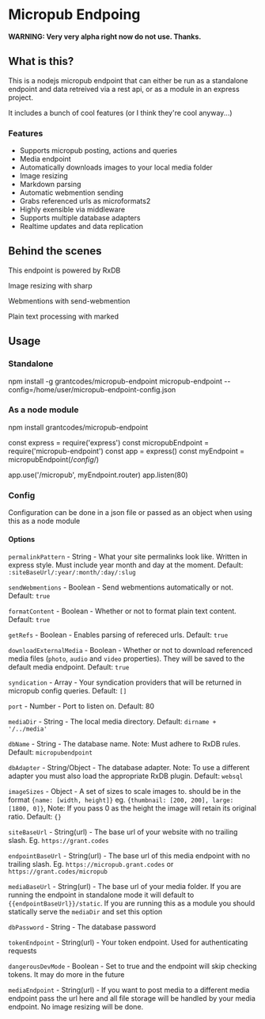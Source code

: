 # Micropub Endpoing

**WARNING: Very very alpha right now do not use. Thanks.**

## What is this?

This is a nodejs micropub endpoint that can either be run as a standalone endpoint and data retreived via a rest api, or as a module in an express project.

It includes a bunch of cool features (or I think they're cool anyway...)

### Features

- Supports micropub posting, actions and queries
- Media endpoint
- Automatically downloads images to your local media folder
- Image resizing
- Markdown parsing
- Automatic webmention sending
- Grabs referenced urls as microformats2
- Highly exensible via middleware
- Supports multiple database adapters
- Realtime updates and data replication

## Behind the scenes

This endpoint is powered by RxDB

Image resizing with sharp

Webmentions with send-webmention

Plain text processing with marked

## Usage

### Standalone

npm install -g grantcodes/micropub-endpoint
micropub-endpoint --config=/home/user/micropub-endpoint-config.json

### As a node module

npm install grantcodes/micropub-endpoint

const express = require('express')
const micropubEndpoint = require('micropub-endpoint')
const app = express()
const myEndpoint = micropubEndpoint(/_config_/)

app.use('/micropub', myEndpoint.router)
app.listen(80)

### Config

Configuration can be done in a json file or passed as an object when using this as a node module

#### Options

`permalinkPattern` - String - What your site permalinks look like. Written in express style. Must include year month and day at the moment. Default: `:siteBaseUrl/:year/:month/:day/:slug`

`sendWebmentions` - Boolean - Send webmentions automatically or not. Default: `true`

`formatContent` - Boolean - Whether or not to format plain text content. Default: `true`

`getRefs` - Boolean - Enables parsing of refereced urls. Default: `true`

`downloadExternalMedia` - Boolean - Whether or not to download referenced media files (`photo`, `audio` and `video` properties). They will be saved to the default media endpoint. Default: `true`

`syndication` - Array - Your syndication providers that will be returned in micropub config queries. Default: `[]`

`port` - Number - Port to listen on. Default: 80

`mediaDir` - String - The local media directory. Default: `dirname + '/../media'`

`dbName` - String - The database name. Note: Must adhere to RxDB rules. Default: `micropubendpoint`

`dbAdapter` - String/Object - The database adapter. Note: To use a different adapter you must also load the appropriate RxDB plugin. Default: `websql`

`imageSizes` - Object - A set of sizes to scale images to. should be in the format `{name: [width, height]}` eg. `{thumbnail: [200, 200], large: [1800, 0]}`, Note: If you pass 0 as the height the image will retain its original ratio. Default: `{}`

`siteBaseUrl` - String(url) - The base url of your website with no trailing slash. Eg. `https://grant.codes`

`endpointBaseUrl` - String(url) - The base url of this media endpoint with no trailing slash. Eg. `https://micropub.grant.codes` or `https://grant.codes/micropub`

`mediaBaseUrl` - String(url) - The base url of your media folder. If you are running the endpoint in standalone mode it will default to `{{endpointBaseUrl}}/static`. If you are running this as a module you should statically serve the `mediaDir` and set this option

`dbPassword` - String - The database password

`tokenEndpoint` - String(url) - Your token endpoint. Used for authenticating requests

`dangerousDevMode` - Boolean - Set to true and the endpoint will skip checking tokens. It may do more in the future

`mediaEndpoint` - String(url) - If you want to post media to a different media endpoint pass the url here and all file storage will be handled by your media endpoint. No image resizing will be done.
